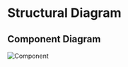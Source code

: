 # Structural Diagram

## Component Diagram
![Component](https://github.com/princeprijwal/STEPIN-Phonebook/blob/3aa289a5c83d69ede0ee63b5581e7595e7b9acc3/2_Architecture/Structural%20Diagram/structure.drawio%20(1).png)


